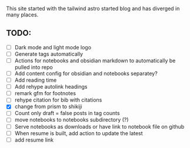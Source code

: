 This site started with the tailwind astro started blog and has diverged in many places.

## TODO:

- [ ] Dark mode and light mode logo
- [ ] Generate tags automatically
- [ ] Actions for notebooks and obsidian markdown to automatically be pulled into repo
- [ ] Add content config for obsidian and notebooks separatey?
- [ ] Add reading time
- [ ] Add rehype autolink headings
- [ ] remark gfm for footnotes
- [ ] rehype citation for bib with citations
- [x] change from prism to shikiji
- [ ] Count only draft = false posts in tag counts
- [ ] move notebooks to notebooks subdirectory (?)
- [ ] Serve notebooks as downloads or have link to notebook file on github
- [ ] When resume is built, add action to update the latest
- [ ] add resume link

